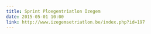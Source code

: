 ```yaml
---
title: Sprint Ploegentriatlon Izegem
date: 2015-05-01 10:00
link: http://www.izegemsetriatlon.be/index.php?id=197
---
```



